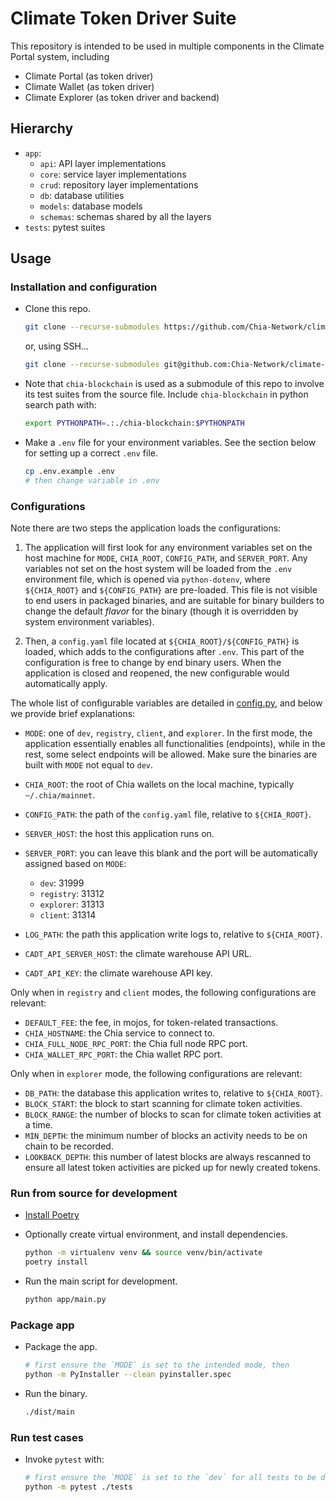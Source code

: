 # Climate Token Driver Suite

This repository is intended to be used in multiple components in the Climate Portal system, including

- Climate Portal (as token driver)
- Climate Wallet (as token driver)
- Climate Explorer (as token driver and backend)

## Hierarchy

- `app`:
    - `api`: API layer implementations
    - `core`: service layer implementations
    - `crud`: repository layer implementations
    - `db`: database utilities
    - `models`: database models
    - `schemas`: schemas shared by all the layers
- `tests`: pytest suites

## Usage

### Installation and configuration

- Clone this repo.

  ```sh
  git clone --recurse-submodules https://github.com/Chia-Network/climate-token-driver.git
  ```

  or, using SSH...

  ```sh
  git clone --recurse-submodules git@github.com:Chia-Network/climate-token-driver.git
  ```

- Note that `chia-blockchain` is used as a submodule of this repo to involve its test suites from the source file.
  Include `chia-blockchain` in python search path with:

  ```sh
  export PYTHONPATH=.:./chia-blockchain:$PYTHONPATH
  ```

- Make a `.env` file for your environment variables.
  See the section below for setting up a correct `.env` file.

  ```sh
  cp .env.example .env
  # then change variable in .env
  ```

### Configurations

Note there are two steps the application loads the configurations:
1. The application will first look for any environment variables set on the host machine for `MODE`, `CHIA_ROOT`, `CONFIG_PATH`, and `SERVER_PORT`.
   Any variables not set on the host system will be loaded from the `.env` environment file, which is opened via `python-dotenv`, where `${CHIA_ROOT}` 
   and `${CONFIG_PATH}` are pre-loaded. This file is not visible to end users in packaged binaries, and are suitable for binary builders to change the 
   default *flavor* for the binary (though it is overridden by system environment variables).

1. Then, a `config.yaml` file located at `${CHIA_ROOT}/${CONFIG_PATH}` is loaded, which adds to the configurations after `.env`.
   This part of the configuration is free to change by end binary users.
   When the application is closed and reopened, the new configurable would automatically apply.

The whole list of configurable variables are detailed in [config.py](app/config.py), and below we provide brief explanations:

- `MODE`: one of `dev`, `registry`, `client`, and `explorer`.
          In the first mode, the application essentially enables all functionalities (endpoints), while in the rest, some select endpoints will be allowed.
          Make sure the binaries are built with `MODE` not equal to `dev`.

- `CHIA_ROOT`: the root of Chia wallets on the local machine, typically `~/.chia/mainnet`.
- `CONFIG_PATH`: the path of the `config.yaml` file, relative to `${CHIA_ROOT}`.
- `SERVER_HOST`: the host this application runs on.
- `SERVER_PORT`: you can leave this blank and the port will be automatically assigned based on `MODE`:
  - `dev`: 31999
  - `registry`: 31312
  - `explorer`: 31313
  - `client`: 31314

- `LOG_PATH`: the path this application write logs to, relative to `${CHIA_ROOT}`.
- `CADT_API_SERVER_HOST`: the climate warehouse API URL.
- `CADT_API_KEY`: the climate warehouse API key.

Only when in `registry` and `client` modes, the following configurations are relevant:

- `DEFAULT_FEE`: the fee, in mojos, for token-related transactions.
- `CHIA_HOSTNAME`: the Chia service to connect to.
- `CHIA_FULL_NODE_RPC_PORT`: the Chia full node RPC port.
- `CHIA_WALLET_RPC_PORT`: the Chia wallet RPC port.

Only when in `explorer` mode, the following configurations are relevant:

- `DB_PATH`: the database this application writes to, relative to `${CHIA_ROOT}`.
- `BLOCK_START`: the block to start scanning for climate token activities.
- `BLOCK_RANGE`: the number of blocks to scan for climate token activities at a time.
- `MIN_DEPTH`: the minimum number of blocks an activity needs to be on chain to be recorded.
- `LOOKBACK_DEPTH`: this number of latest blocks are always rescanned to ensure all latest token activities are picked up for newly created tokens.

### Run from source for development

- [Install Poetry](https://python-poetry.org/docs/)

- Optionally create virtual environment, and install dependencies.

  ```sh
  python -m virtualenv venv && source venv/bin/activate
  poetry install
  ```

- Run the main script for development.

  ```sh
  python app/main.py
  ```

### Package app

- Package the app.
  ```sh
  # first ensure the `MODE` is set to the intended mode, then
  python -m PyInstaller --clean pyinstaller.spec
  ```

- Run the binary.
  ```sh
  ./dist/main
  ```

### Run test cases
- Invoke `pytest` with:
  ```sh
  # first ensure the `MODE` is set to the `dev` for all tests to be discoverable, then
  python -m pytest ./tests
  ```
